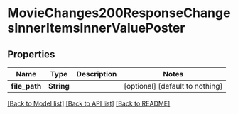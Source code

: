 # MovieChanges200ResponseChangesInnerItemsInnerValuePoster


## Properties
Name | Type | Description | Notes
------------ | ------------- | ------------- | -------------
**file_path** | **String** |  | [optional] [default to nothing]


[[Back to Model list]](../README.md#models) [[Back to API list]](../README.md#api-endpoints) [[Back to README]](../README.md)


